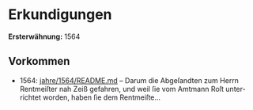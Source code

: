 # Erkundigungen

**Ersterwähnung:** 1564

## Vorkommen
- 1564: [jahre/1564/README.md](../jahre/1564/README.md) – Darum die Abgeſandten zum Herrn Rentmeiſter nah
Zeiß gefahren, und weil ſie vom Amtmann Roſt unter-
richtet worden, haben ſie dem Rentmeiſte...
